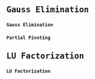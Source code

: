 ## <pre>Gauss Elimination</pre>  
#### <code>Gauss Elimination</code>  
#### <code>Partial Pivoting</code>  
## <pre>LU Factorization</pre>  
#### <code>LU Factorization</code>  
